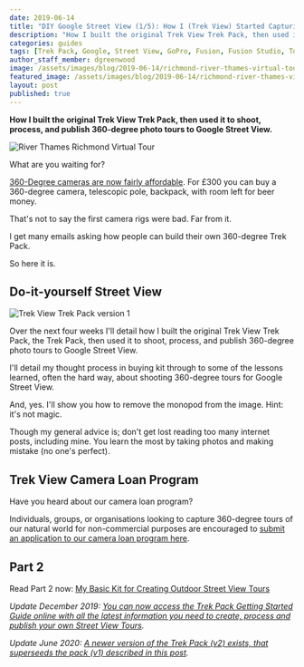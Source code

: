 ```yaml
---
date: 2019-06-14
title: "DIY Google Street View (1/5): How I (Trek View) Started Capturing 360-Degree Tours"
description: "How I built the original Trek View Trek Pack, then used it to shoot, process, and publish 360-degree photo tours to Google Street View."
categories: guides
tags: [Trek Pack, Google, Street View, GoPro, Fusion, Fusion Studio, Tourer, Anker, PowerCore, Map the Paths]
author_staff_member: dgreenwood
image: /assets/images/blog/2019-06-14/richmond-river-thames-virtual-tour-meta.jpg
featured_image: /assets/images/blog/2019-06-14/richmond-river-thames-virtual-tour-sm.jpg
layout: post
published: true
---
```


**How I built the original Trek View Trek Pack, then used it to shoot, process, and publish 360-degree photo tours to Google Street View.**

<img class="img-fluid" src="/assets/images/blog/2019-06-14/richmond-river-thames-virtual-tour-sm.jpg" alt="River Thames Richmond Virtual Tour" title="River Thames Richmond Virtual Tour" />

What are you waiting for?

[360-Degree cameras are now fairly affordable](https://www.google.com/streetview/contacts-tools/products/). For £300 you can buy a 360-degree camera, telescopic pole, backpack, with room left for beer money.

That's not to say the first camera rigs were bad. Far from it.

I get many emails asking how people can build their own 360-degree Trek Pack.

So here it is.

## Do-it-yourself Street View

<img class="img-fluid" src="/assets/images/blog/2019-06-14/trek-view-trek-pack-v1.jpg" alt="Trek View Trek Pack version 1" title="Trek View Trek Pack version 1" />

Over the next four weeks I'll detail how I built the original Trek View Trek Pack, the Trek Pack, then used it to shoot, process, and publish 360-degree photo tours to Google Street View.

I'll detail my thought process in buying kit through to some of the lessons learned, often the hard way, about shooting 360-degree tours for Google Street View.

And, yes. I'll show you how to remove the monopod from the image. Hint: it's not magic.

Though my general advice is; don't get lost reading too many internet posts, including mine. You learn the most by taking photos and making mistake (no one's perfect).

## Trek View Camera Loan Program

Have you heard about our camera loan program?

Individuals, groups, or organisations looking to capture 360-degree tours of our natural world for non-commercial purposes are encouraged to [submit an application to our camera loan program here](/loan).

## Part 2

Read Part 2 now: [My Basic Kit for Creating Outdoor Street View Tours](/blog/2019/diy-google-street-view-part-2-my-street-view-kit)

_Update December 2019: [You can now access the Trek Pack Getting Started Guide online with all the latest information you need to create, process and publish your own Street View Tours](/trek-pack/version-one)._

_Update June 2020: [A newer version of the Trek Pack (v2) exists, that superseeds the pack (v1) described in this post](/blog/2020/announcing-trek-pack-v2)._